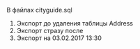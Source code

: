 В файлах cityguide.sql
1. Экспорт до удаления таблицы Address
2. Экспорт стразу после
3. Экспорт на 03.02.2017 13:30